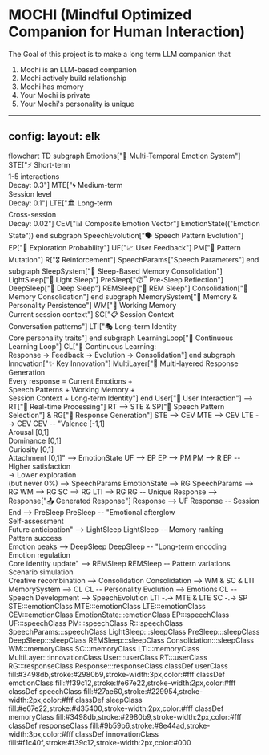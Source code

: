 # MOCHI (Mindful Optimized Companion for Human Interaction)

The Goal of this project is to make a long term LLM companion that

1. Mochi is an LLM-based companion
2. Mochi actively build relationship
3. Mochi has memory
4. Your Mochi is private
5. Your Mochi's personality is unique

---
config:
  layout: elk
---
flowchart TD
 subgraph Emotions["🌊 Multi-Temporal Emotion System"]
        STE["⚡ Short-term<br>1-5 interactions<br>Decay: 0.3"]
        MTE["🌀 Medium-term<br>Session level<br>Decay: 0.1"]
        LTE["🏛️ Long-term<br>Cross-session<br>Decay: 0.02"]
        CEV["📊 Composite Emotion Vector"]
        EmotionState(("Emotion State"))
  end
 subgraph SpeechEvolution["🗣️ Speech Pattern Evolution"]
        EP["🎲 Exploration Probability"]
        UF["📈 User Feedback"]
        PM["🧬 Pattern Mutation"]
        R["🎖️ Reinforcement"]
        SpeechParams["Speech Parameters"]
  end
 subgraph SleepSystem["🌙 Sleep-Based Memory Consolidation"]
        LightSleep["🌅 Light Sleep"]
        PreSleep["😴 Pre-Sleep Reflection"]
        DeepSleep["🌌 Deep Sleep"]
        REMSleep["💭 REM Sleep"]
        Consolidation["🧠 Memory Consolidation"]
  end
 subgraph MemorySystem["💾 Memory & Personality Persistence"]
        WM["📝 Working Memory<br>Current session context"]
        SC["📋 Session Context<br>Conversation patterns"]
        LTI["🎭 Long-term Identity<br>Core personality traits"]
  end
 subgraph LearningLoop["🔄 Continuous Learning Loop"]
        CL["🎯 Continuous Learning:<br>Response → Feedback → Evolution → Consolidation"]
  end
 subgraph Innovation["✨ Key Innovation"]
        MultiLayer["🎯 Multi-layered Response Generation<br>Every response = Current Emotions +<br>Speech Patterns + Working Memory +<br>Session Context + Long-term Identity"]
  end
    User["👤 User Interaction"] --> RT["🧠 Real-time Processing"]
    RT --> STE & SP["💬 Speech Pattern Selection"] & RG["🎯 Response Generation"]
    STE --> CEV
    MTE --> CEV
    LTE --> CEV
    CEV -- "Valence [-1,1]<br>Arousal [0,1]<br>Dominance [0,1]<br>Curiosity [0,1]<br>Attachment [0,1]" --> EmotionState
    UF --> EP
    EP --> PM
    PM --> R
    EP -- Higher satisfaction<br>→ Lower exploration<br>(but never 0%) --> SpeechParams
    EmotionState --> RG
    SpeechParams --> RG
    WM --> RG
    SC --> RG
    LTI --> RG
    RG -- Unique Response --> Response["📤 Generated Response"]
    Response --> UF
    Response -- Session End --> PreSleep
    PreSleep -- "Emotional afterglow<br>Self-assessment<br>Future anticipation" --> LightSleep
    LightSleep -- Memory ranking<br>Pattern success<br>Emotion peaks --> DeepSleep
    DeepSleep -- "Long-term encoding<br>Emotion regulation<br>Core identity update" --> REMSleep
    REMSleep -- Pattern variations<br>Scenario simulation<br>Creative recombination --> Consolidation
    Consolidation --> WM & SC & LTI
    MemorySystem --> CL
    CL -- Personality Evolution --> Emotions
    CL -- Speech Development --> SpeechEvolution
    LTI -.-> MTE & LTE
    SC -.-> SP
     STE:::emotionClass
     MTE:::emotionClass
     LTE:::emotionClass
     CEV:::emotionClass
     EmotionState:::emotionClass
     EP:::speechClass
     UF:::speechClass
     PM:::speechClass
     R:::speechClass
     SpeechParams:::speechClass
     LightSleep:::sleepClass
     PreSleep:::sleepClass
     DeepSleep:::sleepClass
     REMSleep:::sleepClass
     Consolidation:::sleepClass
     WM:::memoryClass
     SC:::memoryClass
     LTI:::memoryClass
     MultiLayer:::innovationClass
     User:::userClass
     RT:::userClass
     RG:::responseClass
     Response:::responseClass
    classDef userClass fill:#3498db,stroke:#2980b9,stroke-width:3px,color:#fff
    classDef emotionClass fill:#f39c12,stroke:#e67e22,stroke-width:2px,color:#fff
    classDef speechClass fill:#27ae60,stroke:#229954,stroke-width:2px,color:#fff
    classDef sleepClass fill:#e67e22,stroke:#d35400,stroke-width:2px,color:#fff
    classDef memoryClass fill:#3498db,stroke:#2980b9,stroke-width:2px,color:#fff
    classDef responseClass fill:#9b59b6,stroke:#8e44ad,stroke-width:3px,color:#fff
    classDef innovationClass fill:#f1c40f,stroke:#f39c12,stroke-width:2px,color:#000

